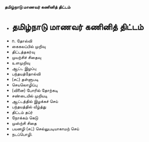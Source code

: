 **தமிழ்நாடு மாணவர் கணினித் திட்டம்**
- # தமிழ்நாடு மாணவர் கணினித் திட்டம்
- n. தோல்வி
- கைகலப்பில் முறிவு
- திட்டத்தகர்வு
- முயற்சிச் சிதைவு
- உளமுறிவு
- ஆட்ட இழப்பு
- பந்தயத்தோல்வி
- (சட்) தள்ளுபடி
- செயலொழிப்பு
- (வினை) போரில் தோற்கடி
- சண்டையில் முறியடி
- ஆட்டத்தில் இழக்கச் செய்
- பந்தயத்தில் வீழ்த்து
- திட்டம் தப்ர்
- நோக்கம் கெடு
- முஸ்ற்சி சிதை
- பயனழி (சட்) செல்லுபடியாகாமற் செய்
- நடப்பொழி.

